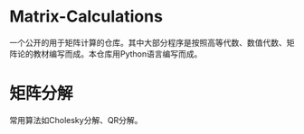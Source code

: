 # Matrix-Calculations
一个公开的用于矩阵计算的仓库。其中大部分程序是按照高等代数、数值代数、矩阵论的教材编写而成。本仓库用Python语言编写而成。
# 矩阵分解
常用算法如Cholesky分解、QR分解。

